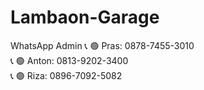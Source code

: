 # Lambaon-Garage
WhatsApp Admin
📞 🟢 Pras: 0878-7455-3010  
📞 🟢 Anton: 0813-9202-3400  
📞 🟢 Riza: 0896-7092-5082
